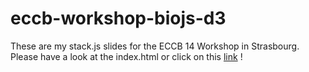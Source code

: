 eccb-workshop-biojs-d3
======================

These are my stack.js slides for the ECCB 14 Workshop in Strasbourg. Please have a look at the index.html or click on this [link](http://daviddao.github.io/eccb-workshop-biojs-d3/#0) !
